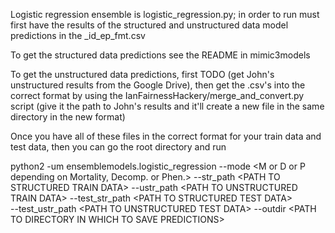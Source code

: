 Logistic regression ensemble is logistic_regression.py; in order to run must first have the results of the structured 
and unstructured data model predictions in the _id_ep_fmt.csv

To get the structured data predictions see the README in mimic3models

To get the unstructured data predictions, first TODO (get John's unstructured results from the Google Drive), then get 
the .csv's into the correct format by using the IanFairnessHackery/merge_and_convert.py script (give it the path to
John's results and it'll create a new file in the same directory in the new format)

Once you have all of these files in the correct format for your train data and test data, then you can go the root
directory and run

python2 -um ensemblemodels.logistic_regression 
--mode \<M or D or P depending on Mortality, Decomp. or Phen.\> 
--str_path \<PATH TO STRUCTURED TRAIN DATA\> 
--ustr_path \<PATH TO UNSTRUCTURED TRAIN DATA\> 
--test_str_path \<PATH TO STRUCTURED TEST DATA\>  
--test_ustr_path \<PATH TO UNSTRUCTURED TEST DATA\>
 --outdir \<PATH TO DIRECTORY IN WHICH TO SAVE PREDICTIONS\>